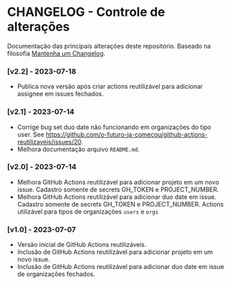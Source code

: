 # CHANGELOG - Controle de alterações

Documentação das principais alterações deste repositório.
Baseado na filosofia [Mantenha um Changelog](https://keepachangelog.com/pt-BR/1.0.0/).

### [v2.2] - 2023-07-18

- Publica nova versão após criar actions reutilizável para adicionar assignee em issues fechados.

### [v2.1] - 2023-07-14

- Corrige bug set duo date não funcionando em organizações do tipo user. See https://github.com/o-futuro-ja-comecou/github-actions-reutilizaveis/issues/20.
- Melhora documentação arquivo `README.md`.

### [v2.0] - 2023-07-14

- Melhora GitHub Actions reutilizável para adicionar projeto em um novo issue. Cadastro somente de secrets GH_TOKEN e PROJECT_NUMBER.
- Melhora GitHub Actions reutilizável para adicionar duo date em issue. Cadastro somente de secrets GH_TOKEN e PROJECT_NUMBER. Actions utilizável para tipos de organizações `users` e `orgs`

### [v1.0] - 2023-07-07

- Versão inicial de GitHub Actions reutilizáveis.
- Inclusão de GitHub Actions reutilizável para adicionar projeto em um novo issue.
- Inclusão de GitHub Actions reutilizável para adicionar duo date em issue de organizações fechados.

